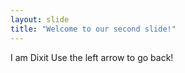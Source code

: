 ```yaml
---
layout: slide
title: "Welcome to our second slide!"
---
```

I am Dixit
Use the left arrow to go back!
